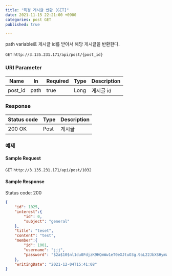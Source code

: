 ```yaml
---
title: "특정 게시글 반환 [GET]"
date: 2021-11-15 22:21:00 +0900
categories: post GET
published: true

---
```


path variable로 게시글 id를 받아서 해당 게시글을 반환한다.

`GET` `http://3.135.231.171/api/post/{post_id}`

### URI Parameter

| Name    | In   | Required | Type | Description |
| ------- | ---- | -------- | ---- | ----------- |
| post_id | path | true     | Long | 게시글 id   |

### Response

| Status code | Type | Description |
| ----------- | ---- | ----------- |
| 200 OK      | Post | 게시글      |



### 예제

#### Sample Request

`GET` `http://3.135.231.171/api/post/1032`

#### Sample Response

Status code: 200

```json
{
    "id": 1025,
    "interest":{
        "id": 0,
        "subject": "general"
    },
    "title": "teset",
    "content": "test",
    "member":{
        "id": 1001,
        "username": "jjj",
        "password": "$2a$10$nl1du0FdjzK9HQmWw1eT0eXJtuO3g.9aL22JbXSHymW7gQ1XhCOJe"
    },
    "writingDate": "2021-12-04T15:41:08"
}
```

